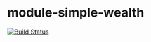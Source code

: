 # module-simple-wealth
[![Build Status](https://travis-ci.org/lotgd/module-simple-wealth.svg?branch=master)](https://travis-ci.org/lotgd/module-simple-wealth)
